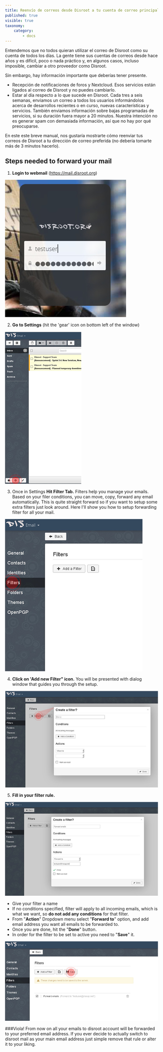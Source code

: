 ```yaml
---
title: Reenvío de correos desde Disroot a tu cuenta de correo principal
published: true
visible: true
taxonomy:
    category:
        - docs
---
```


Entendemos que no todos quieran utilizar el correo de Disroot como su cuenta de todos los días. La gente tiene sus cuentas de correos desde hace años y es difícil, poco o nada práctico y, en algunos casos, incluso imposible, cambiar a otro proveedor como Disroot.

Sin embargo, hay información importante que deberías tener presente.

 - Recepción de notificaciones de foros y Nextcloud. Esos servicios están ligados al correo de Disroot y no puedes cambiarlo.
 - Estar al día respecto a lo que sucede en Disroot. Cada tres a seis semanas, enviamos un correo a todos los usuarios informándolos acerca de desarrollos recientes o en curso, nuevas características y servicios. También enviamos información sobre bajas programadas de servicios, si su duración fuera mayor a 20 minutos. Nuestra intención no es generar spam con demasiada información, así que no hay por qué preocuparse.

En este este breve manual, nos gustaría mostrarte cómo reenviar tus correos de Disroot a tu dirección de correo preferida (no debería tomarte más de 3 minutos hacerlo).

## Steps needed to forward your mail

1. **Login to webmail** (https://mail.disroot.org)


![](en/login.jpg)


2. **Go to Settings** (hit the 'gear' icon on bottom left of the window)


![](en/webmail1.jpg)


3. Once in Settings **Hit Filter Tab.**
Filters help you manage your emails. Based on your filer conditions, you can move, copy, forward any email automatically. This is quite straight forward so if you want to setup some extra filters just look around. Here I'll show you how to setup forwarding filter for all your mail.


![](en/settings1.jpg)


4. **Click on 'Add new Filter" icon.**
You will be presented with dialog window that guides you through the setup.


![](en/filters1.jpg)

5. **Fill in your filter rule.**


![](en/filters2.jpg)


 - Give your filter a name
 - If no conditions specified, filter will apply to all incoming emails, which is what we want, so **do not add any conditions** for that filter.
 - From "**Action**" Dropdown menu select "**Forward to**" option, and add email address you want all emails to be forwarded to.
 - Once you are done, hit the "**Done**" button.
 - In order for the filter to be set to active you need to "**Save**" it.


![](en/filters3.jpg)

###Viola! From now on all your emails to disroot account will be forwarded to your preferred email address. If you ever decide to actually switch to disroot mail as your main email address just simple remove that rule or alter it to your liking.

